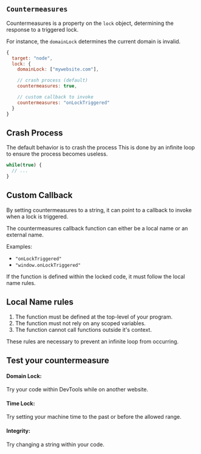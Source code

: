 ## `Countermeasures`

Countermeasures is a property on the `lock` object, determining the response to a triggered lock.

For instance, the `domainLock` determines the current domain is invalid.

```js
{
  target: "node",
  lock: {
    domainLock: ["mywebsite.com"],

    // crash process (default)
    countermeasures: true,

    // custom callback to invoke
    countermeasures: "onLockTriggered"
  }
}
```

## Crash Process

The default behavior is to crash the process This is done by an infinite loop to ensure the process becomes useless.

```js
while(true) {
  // ...
}
```

## Custom Callback

By setting countermeasures to a string, it can point to a callback to invoke when a lock is triggered.

The countermeasures callback function can either be a local name or an external name.

Examples:
- `"onLockTriggered"`
- `"window.onLockTriggered"`

If the function is defined within the locked code, it must follow the local name rules.

## Local Name rules

1. The function must be defined at the top-level of your program.
2. The function must not rely on any scoped variables.
3. The function cannot call functions outside it's context.

These rules are necessary to prevent an infinite loop from occurring.

## Test your countermeasure

#### Domain Lock:

Try your code within DevTools while on another website.

#### Time Lock:

Try setting your machine time to the past or before the allowed range.

#### Integrity:

Try changing a string within your code.
